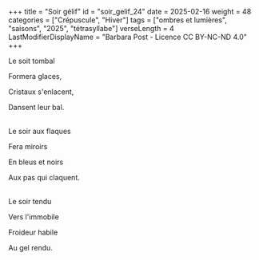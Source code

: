 +++
title = "Soir gélif"
id = "soir_gelif_24"
date = 2025-02-16
weight = 48
categories = ["Crépuscule", "Hiver"]
tags = ["ombres et lumières", "saisons", "2025", "tétrasyllabe"]
verseLength = 4
LastModifierDisplayName = "Barbara Post - Licence CC BY-NC-ND 4.0"
+++

Le soit tombal

Formera glaces,

Cristaux s'enlacent,

Dansent leur bal.

 \
Le soir aux flaques

Fera miroirs

En bleus et noirs

Aux pas qui claquent.

 \
Le soir tendu

Vers l'immobile

Froideur habile

Au gel rendu.
